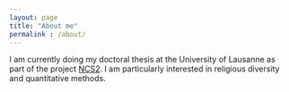 ```yaml
--- 
layout: page
title: "About me"
permalink : /about/
---
```


I am currently doing my doctoral thesis at the University of Lausanne as part of the project [NCS2](https://wp.unil.ch/ncs2/). 
I am particularly interested in religious diversity and quantitative methods.

